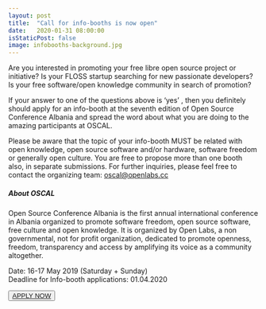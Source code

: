 ```yaml
---
layout: post
title:  "Call for info-booths is now open"
date:   2020-01-31 08:00:00
isStaticPost: false
image: infobooths-background.jpg
---
```



Are you interested in promoting your free libre open source project or initiative? Is your FLOSS startup searching for new passionate developers? Is your free software/open knowledge community in search of promotion?

If your answer to one of the questions above is ‘yes’ , then you definitely should apply for an info-booth at the seventh edition of Open Source Conference Albania and spread the word about what you are doing to the amazing participants at OSCAL.

Please be aware that the topic of your info-booth MUST be related with open knowledge, open source software and/or hardware, software freedom or generally open culture. You are free to propose more than one booth also, in separate submissions. For further inquiries, please feel free to contact the organizing team: oscal@openlabs.cc

##### About OSCAL  
Open Source Conference Albania is the first annual international conference in Albania organized to promote software freedom, open source software, free culture and open knowledge.
It is organized by Open Labs, a non governmental, not for profit organization, dedicated to promote openness, freedom, transparency and access by amplifying its voice as a community altogether.

Date: 16-17 May 2019 (Saturday + Sunday)  
Deadline for Info-booth applications: 01.04.2020  

<button class="button-save large"><a href="https://cfp.openlabs.cc/o2i20/cfp" target="_blank">APPLY NOW</a></button>
